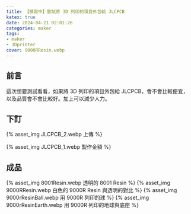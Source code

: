 ```yaml
---
title: 【撰寫中】嘗試將 3D 列印的項目外包給 JLCPCB
katex: true
date: 2024-04-21 02:01:26
categories: maker
tags: 
- maker
- 3Dprinter
cover: 9000RResin.webp
---
```


## 前言

這次想要測試看看，如果將 3D 列印的項目外包給 JLCPCB，會不會比較便宜，以及品質會不會比較好。加上可以減少人力。

## 下訂


{% asset_img JLCPCB_2.webp 上傳 %}

{% asset_img JLCPCB_1.webp 製作金額 %}

## 成品
 
{% asset_img 8001Resin.webp 透明的 8001 Resin %}
{% asset_img 9000RResin.webp 白色的 9000R Resin 與透明的對比 %}
{% asset_img 9000rResinBall.webp 用 9000R 列印的球 %}
{% asset_img 9000rResinEarth.webp 用 9000R 列印的地球與底座 %}
